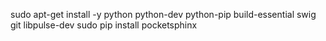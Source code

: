 sudo apt-get install -y python python-dev python-pip build-essential swig git libpulse-dev
sudo pip install pocketsphinx
